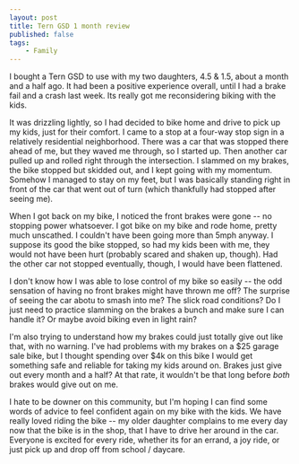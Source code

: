 ```yaml
---
layout: post
title: Tern GSD 1 month review
published: false
tags:
    - Family
---
```


I bought a Tern GSD to use with my two daughters, 4.5 & 1.5, about a month and a half ago.  It had been a positive experience overall, until I had a brake fail and a crash last week.  Its really got me reconsidering biking with the kids.

It was drizzling lightly, so I had decided to bike home and drive to pick up my kids, just for their comfort.  I came to a stop at a four-way stop sign in a relatively residential neighborhood.  There was a car that was stopped there ahead of me, but they waved me through, so I started up.  Then another car pulled up and rolled right through the intersection.  I slammed on my brakes, the bike stopped but skidded out, and I kept going with my momentum.  Somehow I managed to stay on my feet, but I was basically standing right in front of the car that went out of turn (which thankfully had stopped after seeing me).

When I got back on my bike, I noticed the front brakes were gone -- no stopping power whatsoever.  I got bike on my bike and rode home, pretty much unscathed.  I couldn't have been going more than 5mph anyway.  I suppose its good the bike stopped, so had my kids been with me, they would not have been hurt (probably scared and shaken up, though).  Had the other car not stopped eventually, though, I would have been flattened.

I don't know how I was able to lose control of my bike so easily -- the odd sensation of having no front brakes might have thrown me off?  The surprise of seeing the car abotu to smash into me?  The slick road conditions?  Do I just need to practice slamming on the brakes a bunch and make sure I can handle it?  Or maybe avoid biking even in light rain?

I'm also trying to understand how my brakes could just totally give out like that, with no warning.  I've had problems with my brakes on a $25 garage sale bike, but I thought spending over $4k on this bike I would get something safe and reliable for taking my kids around on.  Brakes just give out every month and a half?  At that rate, it wouldn't be that long before *both* brakes would give out on me.

I hate to be downer on this community, but I'm hoping I can find some words of advice to feel confident again on my bike with the kids.  We have really loved riding the bike -- my older daughter complains to me every day now that the bike is in the shop, that I have to drive her around in the car.  Everyone is excited for every ride, whether its for an errand, a joy ride, or just pick up and drop off from school / daycare.



